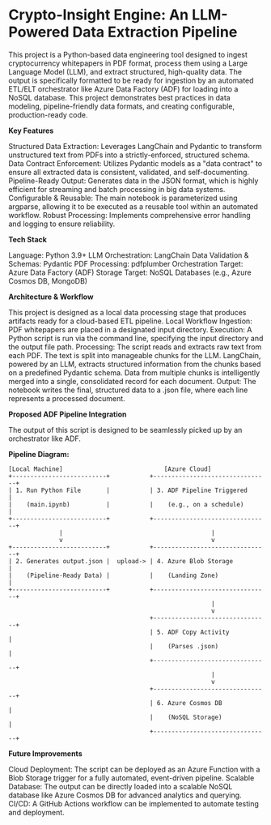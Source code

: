 # Crypto-Insight Engine: An LLM-Powered Data Extraction Pipeline

This project is a Python-based data engineering tool designed to ingest cryptocurrency whitepapers in PDF format, process them using a Large Language Model (LLM), and extract structured, high-quality data.
The output is specifically formatted to be ready for ingestion by an automated ETL/ELT orchestrator like Azure Data Factory (ADF) for loading into a NoSQL database. This project demonstrates best practices in data modeling, pipeline-friendly data formats, and creating configurable, production-ready code.

**Key Features**

Structured Data Extraction: Leverages LangChain and Pydantic to transform unstructured text from PDFs into a strictly-enforced, structured schema.
Data Contract Enforcement: Utilizes Pydantic models as a "data contract" to ensure all extracted data is consistent, validated, and self-documenting.
Pipeline-Ready Output: Generates data in the JSON format, which is highly efficient for streaming and batch processing in big data systems.
Configurable & Reusable: The main notebook is parameterized using argparse, allowing it to be executed as a reusable tool within an automated workflow.
Robust Processing: Implements comprehensive error handling and logging to ensure reliability.

**Tech Stack**

Language: Python 3.9+
LLM Orchestration: LangChain
Data Validation & Schemas: Pydantic
PDF Processing: pdfplumber
Orchestration Target: Azure Data Factory (ADF)
Storage Target: NoSQL Databases (e.g., Azure Cosmos DB, MongoDB)

**Architecture & Workflow**

This project is designed as a local data processing stage that produces artifacts ready for a cloud-based ETL pipeline.
Local Workflow
Ingestion: PDF whitepapers are placed in a designated input directory.
Execution: A Python script is run via the command line, specifying the input directory and the output file path.
Processing:
The script reads and extracts raw text from each PDF.
The text is split into manageable chunks for the LLM.
LangChain, powered by an LLM, extracts structured information from the chunks based on a predefined Pydantic schema.
Data from multiple chunks is intelligently merged into a single, consolidated record for each document.
Output: The notebook writes the final, structured data to a .json file, where each line represents a processed document.

**Proposed ADF Pipeline Integration**

The output of this script is designed to be seamlessly picked up by an orchestrator like ADF.

**Pipeline Diagram:**
```text
[Local Machine]                            [Azure Cloud]
+--------------------------+           +--------------------------------+
| 1. Run Python File       |           | 3. ADF Pipeline Triggered      |
|    (main.ipynb)          |           |    (e.g., on a schedule)       |
+--------------------------+           +--------------------------------+
              |                                         |
              v                                         v
+--------------------------+           +--------------------------------+
| 2. Generates output.json |  upload-> | 4. Azure Blob Storage          |
|    (Pipeline-Ready Data) |           |    (Landing Zone)              |
+--------------------------+           +--------------------------------+
                                                        |
                                                        v
                                       +--------------------------------+
                                       | 5. ADF Copy Activity           |
                                       |    (Parses .json)              |
                                       +--------------------------------+
                                                        |
                                                        v
                                       +--------------------------------+
                                       | 6. Azure Cosmos DB             |
                                       |    (NoSQL Storage)             |
                                       +--------------------------------+
```

**Future Improvements**

Cloud Deployment: The script can be deployed as an Azure Function with a Blob Storage trigger for a fully automated, event-driven pipeline.
Scalable Database: The output can be directly loaded into a scalable NoSQL database like Azure Cosmos DB for advanced analytics and querying.
CI/CD: A GitHub Actions workflow can be implemented to automate testing and deployment.
